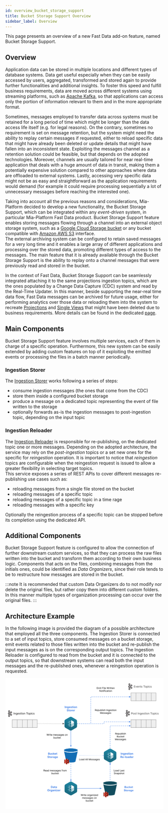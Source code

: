 ```yaml
---
id: overview_bucket_storage_support
title: Bucket Storage Support Overview
sidebar_label: Overview
---
```


This page presents an overview of a new Fast Data add-on feature, named Bucket Storage Support.

## Overview

Application data can be stored in multiple locations and different types of database systems. Data get useful especially when
they can be easily accessed by users, aggregated, transformed and stored again to provide further functionalities and additional insights.
To foster this speed and fulfill business requirements, data are moved across different systems using streaming platforms,
such as [Apache Kafka](https://kafka.apache.org), so that applications can access only the portion of information relevant to them
and in the more appropriate format.

Sometimes, messages employed to transfer data across systems must be retained for a long period of time which might be longer
than the data access life itself (e.g. for legal reasons). On the contrary, sometimes no requirement is set on message retention,
but the system might need the ability to replay certain messages if requested, either to reload specific data that
might have already been deleted or update details that might have fallen into an inconsistent state.
Exploiting the messages channel as a retention solution could be feasible, but that depends on the adopted technologies.
Moreover, channels are usually tailored for near real-time application that deals with a huge amount of data in transit,
making them a potentially expensive solution compared to other approaches where data are offloaded to external systems.
Lastly, accessing very specific data might not be as easy and straightforward as the application requirements would demand
(for example it could require processing sequentially a lot of unnecessary messages before reaching the interested one).

Taking into account all the previous reasons and considerations, Mia-Platform decided to develop a new functionality, the Bucket Storage Support,
which can be integrated within any *event-driven* system, in particular Mia-Platform Fast Data product.
Bucket Storage Support feature enables storing messages flowing through a channel into an external object storage system,
such as a [Google Cloud Storage bucket](https://cloud.google.com/storage) or any bucket compatible with [Amazon AWS S3](https://aws.amazon.com/s3/) interface.  
The external archiving system can be configured to retain saved messages for a very long time and it enables a large array
of different applications and processing over the stored data, promoting different types of access to the messages.
The main feature that it is already available through the Bucket Storage Support is the ability to replay onto a channel messages
that were previously read and stored in the bucket.

In the context of Fast Data, Bucket Storage Support can be seamlessly integrated attaching it to the same projections ingestion topics,
which are the ones populated by a Change Data Capture (CDC) system and read by the Real-Time Updater.
In this manner, beside supporting the near-real time data flow, Fast Data messages can be archived for future usage,
either for performing analytics over those data or reloading them into the system to recreate [Projections](/fast_data/the_basics.md#projection) and [Single Views](/fast_data/the_basics.md#single-view-sv)
that might have been deleted due to business requirements. More details can be found in the dedicated [page](/fast_data/bucket_storage_support/integration.md).

## Main Components

Bucket Storage Support feature involves multiple services, each of them in charge of a specific operation.
Furthermore, this new system can be easily extended by adding custom features on top of it exploiting the emitted events or processing the files in a batch manner periodically. 

### Ingestion Storer

The [Ingestion Storer](/fast_data/bucket_storage_support/configuration/ingestion_storer.md) works following a series of steps:

* consume ingestion messages (the ones that come from the CDC)
* store them inside a configured bucket storage
* produce a message on a dedicated topic representing the event of file written to the storage
* optionally forwards as-is the ingestion messages to post-ingestion topic, depending on the input topic

### Ingestion Reloader

The [Ingestion Reloader](/fast_data/bucket_storage_support/configuration/ingestion_reloader.md) is responsible for re-publishing,
on the dedicated topic one or more messages. Depending on the adopted architecture, the service may rely on the
_post-ingestion_ topics or a set new ones for the specific for _reingestion_ operation.
It is important to notice that _reingestion_ topics are configurable when the reingestion request is issued to allow
a greater flexibility in selecting target topics.   
This service exposes a series of REST APIs to cover different messages re-publishing use cases such as:
- reloading messages from a single file stored on the bucket
- reloading messages of a specific topic
- reloading messages of a specific topic in a time rage 
- reloading messages with a specific key

Optionally the reingestion process of a specific topic can be stopped before its completion using the dedicated API.

## Additional Components

Bucket Storage Support feature is configured to allow the connection of further downstream custom services,
so that they can process the raw files written into the bucket and transform them according to their own business logic.
Components that acts on the files, combining messages from the initials ones, could be identified as _Data Organizers_, since their role tends to be to restructure how messages are stored in the bucket.

:::note
It is recommended that custom Data Organizers do to not modify nor delete the original files, but rather copy them into different custom folders. In this manner multiple types of organization processing can occur over the original files.
:::

## Architecture Example

In the following image is provided the diagram of a possible architecture that employed all the three components.
The Ingestion Storer is connected to a set of input topics, store consumed messages on a bucket storage,
emit events related to those files written into the bucket and re-publish the input messages as is on the corresponding output topics.
The Ingestion Reloader is configured to read from the bucket and it is connected to the output topics, so that downstream systems
can read both the input messages and the re-published ones, whenever a reingestion operation is requested.

![Bucket Storage Support Overview](../img/bucket_storage_support.svg)
